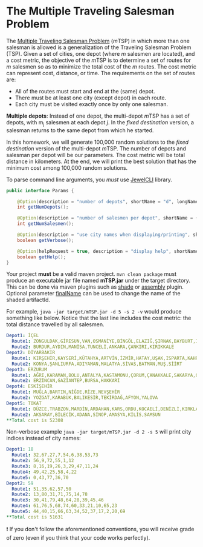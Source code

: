 # The Multiple Traveling Salesman Problem

The [Multiple Traveling Salesman Problem](https://neos-guide.org/content/multiple-traveling-salesman-problem-mtsp) (*m*TSP) in which more than one salesman is allowed is a generalization of the Traveling Salesman Problem (TSP).
Given a set of cities, one depot (where *m* salesmen are located), and a cost metric, the objective of the *m*TSP is to determine a set of routes for *m* salesmen so as to minimize the total cost of the *m* routes. 
The cost metric can represent cost, distance, or time. The requirements on the set of routes are:

* All of the routes must start and end at the (same) depot.
* There must be at least one city (except depot) in each route.
* Each city must be visited exactly once by only one salesman.

**Multiple depots**: Instead of one depot, the multi-depot *m*TSP has a set of depots, with m<sub>j</sub> salesmen at each depot *j*. 
In the *fixed destination* version, a salesman returns to the same depot from which he started.

In this homework, we will generate 100,000 random solutions to the *fixed destination* version of the multi-depot *m*TSP.
The number of depots and salesman per depot will be our parameters. The cost metric will be total distance in kilometers.
At the end, we will print the best solution that has the minimum cost among 100,000 random solutions.

To parse command line arguments, you *must* use [JewelCLI](http://jewelcli.lexicalscope.com) library.

```java
public interface Params {

    @Option(description = "number of depots", shortName = "d", longName = "depots", defaultValue = "5")
    int getNumDepots();

    @Option(description = "number of salesmen per depot", shortName = {"s"}, longName = {"salesmen", "vehicles"}, defaultValue = "2")
    int getNumSalesmen();

    @Option(description = "use city names when displaying/printing", shortName = "v", longName = "verbose")
    boolean getVerbose();

    @Option(helpRequest = true, description = "display help", shortName = "h")
    boolean getHelp();
}
``` 

Your project **must** be a valid maven project. `mvn clean package` must produce an executable jar file named **mTSP.jar** under the target directory.
This can be done via maven plugins such as [shade](https://maven.apache.org/plugins/maven-shade-plugin) or [assembly](https://maven.apache.org/plugins/maven-assembly-plugin) plugin.
Optional parameter [finalName](https://maven.apache.org/plugins/maven-shade-plugin/shade-mojo.html#finalName) can be used to change the name of the shaded artifactId.

For example, `java -jar target/mTSP.jar -d 5 -s 2 -v` would produce something like below.
Notice that the last line includes the cost metric: the total distance travelled by all salesmen.

```yaml
Depot1: İÇEL
  Route1: ZONGULDAK,GİRESUN,VAN,OSMANİYE,BİNGÖL,ELAZIĞ,ŞIRNAK,BAYBURT,IĞDIR
  Route2: BURDUR,AYDIN,MANİSA,TUNCELİ,ANKARA,ÇANKIRI,KIRIKKALE
Depot2: DİYARBAKIR
  Route1: KIRŞEHİR,KAYSERİ,KÜTAHYA,ARTVİN,İZMİR,HATAY,UŞAK,ISPARTA,KAHRAMANMARAŞ,İSTANBUL
  Route2: KONYA,ŞANLIURFA,ADIYAMAN,MALATYA,SİVAS,BATMAN,MUŞ,SİİRT
Depot3: ERZURUM
  Route1: AĞRI,KARAMAN,BOLU,ANTALYA,KASTAMONU,ÇORUM,ÇANAKKALE,SAKARYA,GÜMÜŞHANE,BİTLİS
  Route2: ERZİNCAN,GAZİANTEP,BURSA,HAKKARİ
Depot4: ESKİŞEHİR
  Route1: MUĞLA,BARTIN,NİĞDE,RİZE,NEVŞEHİR
  Route2: YOZGAT,KARABÜK,BALIKESİR,TEKİRDAĞ,AFYON,YALOVA
Depot5: TOKAT
  Route1: DÜZCE,TRABZON,MARDİN,ARDAHAN,KARS,ORDU,KOCAELİ,DENİZLİ,KIRKLARELİ,EDİRNE
  Route2: AKSARAY,BİLECİK,ADANA,SİNOP,AMASYA,KİLİS,SAMSUN
**Total cost is 52308
```

Non-verbose example `java -jar target/mTSP.jar -d 2 -s 5` will print city indices instead of city names:
```yaml
Depot1: 18
  Route1: 32,67,27,7,54,6,38,53,73
  Route2: 56,9,72,55,1,12
  Route3: 8,16,19,26,3,29,47,11,24
  Route4: 49,42,25,58,4,22
  Route5: 0,43,77,36,70
Depot2: 59
  Route1: 51,35,62,57,50
  Route2: 13,80,31,71,75,14,78
  Route3: 30,41,79,48,64,28,39,45,46
  Route4: 61,76,5,68,74,60,33,21,10,65,23
  Route5: 44,40,15,66,63,34,52,37,17,2,20,69
**Total cost is 51631
```


:exclamation: If you don't follow the aforementioned conventions, you will receive grade of zero (even if you think that your code works perfectly).